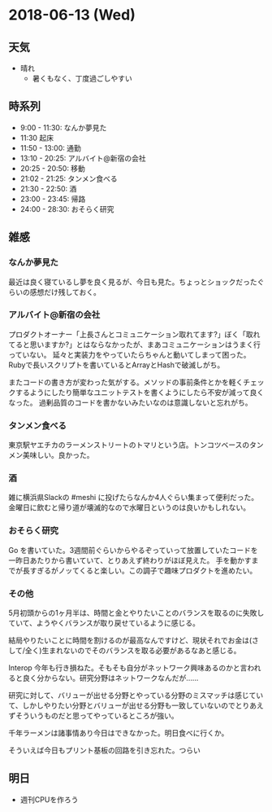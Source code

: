 # 2018-06-13 (Wed)

## 天気

- 晴れ
  - 暑くもなく、丁度過ごしやすい

## 時系列

- 9:00 - 11:30: なんか夢見た
- 11:30 起床
- 11:50 - 13:00: 通勤
- 13:10 - 20:25: アルバイト@新宿の会社
- 20:25 - 20:50: 移動
- 21:02 - 21:25: タンメン食べる
- 21:30 - 22:50: 酒
- 23:00 - 23:45: 帰路
- 24:00 - 28:30: おそらく研究

## 雑感

### なんか夢見た

最近は良く寝ているし夢を良く見るが、今日も見た。ちょっとショックだったぐらいの感想だけ残しておく。

### アルバイト@新宿の会社

プロダクトオーナー「上長さんとコミュニケーション取れてます?」ぼく「取れてると思いますか?」とはならなかったが、まあコミュニケーションはうまく行っていない。
延々と実装力をやっていたらちゃんと動いてしまって困った。Rubyで長いスクリプトを書いているとArrayとHashで破滅しがち。

またコードの書き方が変わった気がする。メソッドの事前条件とかを軽くチェックするようにしたり簡単なユニットテストを書くようにしたら不安が減って良くなった。
過剰品質のコードを書かないみたいなのは意識しないと忘れがち。

### タンメン食べる

東京駅ヤエチカのラーメンストリートのトマリという店。トンコツベースのタンメン美味しい。良かった。

### 酒

雑に横浜県Slackの #meshi に投げたらなんか4人ぐらい集まって便利だった。金曜日に飲むと帰り道が壊滅的なので水曜日というのは良いかもしれない。

### おそらく研究

Go を書いていた。3週間前ぐらいからやるぞっていって放置していたコードを一昨日あたりから書いていて、とりあえず終わりがほぼ見えた。
手を動かすまでが長すぎるがノッてくると楽しい。この調子で趣味プロダクトを進めたい。

### その他

5月初頭からの1ヶ月半は、時間と金とやりたいことのバランスを取るのに失敗していて、ようやくバランスが取り戻せているように感じる。

結局やりたいことに時間を割けるのが最高なんですけど、現状それでお金は(さして/全く)生まれないのでそのバランスを取る必要があるなあと感じる。

Interop 今年も行き損ねた。そもそも自分がネットワーク興味あるのかと言われると良く分からない。研究分野はネットワークなんだが……

研究に対して、バリューが出せる分野とやっている分野のミスマッチは感じていて、しかしやりたい分野とバリューが出せる分野も一致していないのでとりあえずそういうものだと思ってやっているところが強い。

千年ラーメンは諸事情あり今日はできなかった。明日食べに行くか。

そういえば今日もプリント基板の回路を引き忘れた。つらい

## 明日

- 週刊CPUを作ろう
